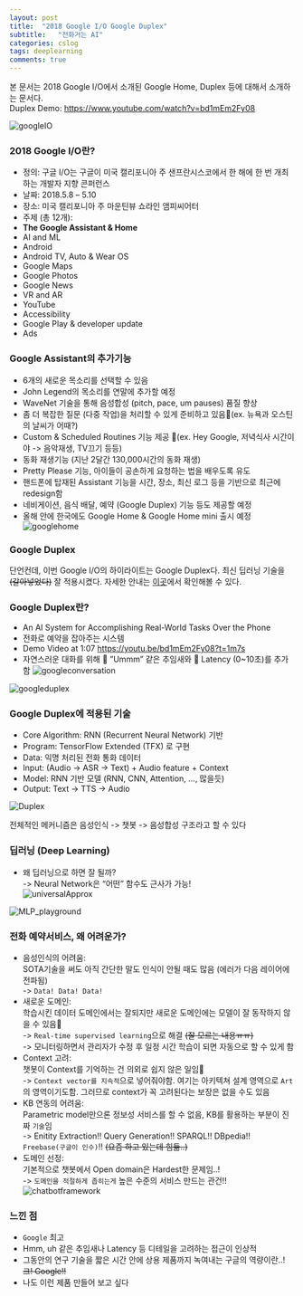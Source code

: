 ```yaml
---
layout: post
title:  "2018 Google I/O Google Duplex"
subtitle:   "전화거는 AI"
categories: cslog
tags: deeplearning
comments: true
---
```


본 문서는 2018 Google I/O에서 소개된 Google Home, Duplex 등에 대해서 소개하는 문서다.   
Duplex Demo: https://www.youtube.com/watch?v=bd1mEm2Fy08

![googleIO](https://eagle705.github.io/assets/img/2018google.png)

### 2018 Google I/O란?
- 정의: 구글 I/O는 구글이 미국 캘리포니아 주 샌프란시스코에서 한 해에 한 번 개최하는 개발자 지향 콘퍼런스
- 날짜: 2018.5.8 – 5.10
- 장소: 미국 캘리포니아 주 마운틴뷰 쇼라인 앰피씨어터
- 주제 (총 12개): 
- **The Google Assistant & Home**
- AI and ML
- Android
- Android TV, Auto & Wear OS
- Google Maps
- Google Photos
- Google News
- VR and AR
- YouTube
- Accessibility
- Google Play & developer update
- Ads

### Google Assistant의 추가기능
- 6개의 새로운 목소리를 선택할 수 있음
- John Legend의 목소리를 연말에 추가할 예정
- WaveNet 기술을 통해 음성합성 (pitch, pace, um pauses) 품질 향상
- 좀 더 복잡한 질문 (다중 작업)을 처리할 수 있게 준비하고 있음(ex. 뉴욕과 오스틴의 날씨가 어때?)
- Custom & Scheduled Routines 기능 제공 (ex. Hey Google, 저녁식사 시간이야 -> 음악재생, TV끄기 등등)
- 동화 재생기능 (지난 2달간 130,000시간의 동화 재생)
- Pretty Please 기능, 아이들이 공손하게 요청하는 법을 배우도록 유도
- 핸드폰에 탑재된 Assistant 기능을 시간, 장소, 최신 로그 등을 기반으로 최근에 redesign함
- 네비게이션, 음식 배달, 예약 (Google Duplex) 기능 등도 제공할 예정
- 올해 안에 한국에도 Google Home & Google Home mini 출시 예정   
![googlehome](https://eagle705.github.io/assets/img/googlehome.png)

### Google Duplex
단언컨데, 이번 Google I/O의 하이라이트는 Google Duplex다. 최신 딥러닝 기술을 ~~(갈아넣었다)~~ 잘 적용시켰다.
자세한 안내는 [이곳](https://ai.googleblog.com/2018/05/duplex-ai-system-for-natural-conversation.html)에서 확인해볼 수 있다.

### Google Duplex란?
- An AI System for Accomplishing Real-World Tasks Over the Phone
- 전화로 예약을 잡아주는 시스템
- Demo Video at 1:07 https://youtu.be/bd1mEm2Fy08?t=1m7s   
- 자연스러운 대화를 위해  ”Ummm” 같은 추임새와  Latency (0~10초)를 추가함
![googleconversation](https://eagle705.github.io/assets/img/googleconversation.png)   

![googleduplex](https://eagle705.github.io/assets/img/googleduplex.png)


### Google Duplex에 적용된 기술
- Core Algorithm: RNN (Recurrent Neural Network) 기반
- Program: TensorFlow Extended (TFX) 로 구현
- Data: 익명 처리된 전화 통화 데이터
- Input: (Audio -> ASR -> Text) + Audio feature + Context 
- Model: RNN 기반 모델 (RNN, CNN, Attention, ..., 많을듯) 
- Output: Text -> TTS -> Audio   

![Duplex](https://eagle705.github.io/assets/img/duplex.png)

전체적인 메커니즘은 음성인식 -> 챗봇 -> 음성합성 구조라고 할 수 있다

### 딥러닝 (Deep Learning) 
- 왜 딥러닝으로 하면 잘 될까?   
->  Neural Network은 “어떤” 함수도 근사가 가능!   
![universalApprox](https://eagle705.github.io/assets/img/universalApprox.png)   
 
![MLP_playground](https://eagle705.github.io/assets/img/MLP_playground.gif)


### 전화 예약서비스, 왜 어려운가?
- 음성인식의 어려움:    
SOTA기술을 써도 아직 간단한 말도 인식이 안될 때도 많음 (에러가 다음 레이어에 전파됨)   
-> ```Data! Data! Data!```
- 새로운 도메인:   
학습시킨 데이터 도메인에서는 잘되지만 새로운 도메인에는 모델이 잘 동작하지 않을 수 있음   
-> ```Real-time supervised learning```으로 해결 ~~(잘 모르는 내용ㅠㅠ)~~   
-> 모니터링하면서 관리자가 수정 후 일정 시간 학습이 되면 자동으로 할 수 있게 함
- Context 고려:   
챗봇이 Context를 기억하는 건 의외로 쉽지 않은 일임    
-> ```Context vector를 지속적```으로 넣어줘야함. 여기는 아키텍쳐 설계 영역으로 ```Art```의 영역이기도함. 그러므로 context가 꼭 고려된다는 보장은 없을 수도 있음   
- KB 연동의 어려움:   
Parametric model만으론 정보성 서비스를 할 수 없음, KB를 활용하는 부분이 진짜 ```기술```임   
-> Enitity Extraction!! Query Generation!! SPARQL!! DBpedia!! ```Freebase(구글이 인수)```!! ~~(요즘 하고 있는데 힘듦..)~~
- 도메인 선정:   
기본적으로 챗봇에서 Open domain은 Hardest한 문제임..!   
-> ```도메인을 적절하게 좁히는게``` 높은 수준의 서비스 만드는 관건!!
![chatbotframework](https://eagle705.github.io/assets/img/chatbotframework.png)


### 느낀 점
- ```Google``` 최고
- Hmm, uh 같은 추임새나 Latency 등 디테일을 고려하는 접근이 인상적
- 그동안의 연구 기술을 짧은 시간 안에 상용 제품까지 녹여내는 구글의 역량이란..!  ~~크! Google!!~~
- 나도 이런 제품 만들어 보고 싶다


